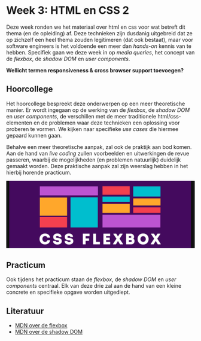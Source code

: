 # Week 3: HTML en CSS 2

Deze week ronden we het materiaal over html en css voor wat betreft dit thema (en de opleiding) af. Deze technieken zijn dusdanig uitgebreid dat ze op zichzelf een heel thema zouden legitimeren (dat ook bestaat), maar voor software engineers is het voldoende een meer dan *hands-on* kennis van te hebben. Specifiek gaan we deze week in op *media queries*, het concept van de *flexbox*, de *shadow DOM* en *user components*. 

**Wellicht termen responsiveness & cross browser support toevoegen?**

## Hoorcollege

Het hoorcollege bespreekt deze onderwerpen op een meer theoretische manier. Er wordt ingegaan op de werking van de *flexbox*, de *shadow DOM* en *user components*, de verschillen met de meer traditionele html/css-elementen en de problemen waar deze technieken een oplossing voor proberen te vormen. We kijken naar specifieke *use cases* die hiermee gepaard kunnen gaan.

Behalve een meer theoretische aanpak, zal ook de praktijk aan bod komen. Aan de hand van *live coding* zullen voorbeelden en uitwerkingen de revue passeren, waarbij de mogelijkheden (en problemen natuurlijk) duidelijk gemaakt worden. Deze praktische aanpak zal zijn weerslag hebben in het hierbij horende practicum.

![CSS Flexbox](../imgs/css-flexbox.png)

## Practicum

Ook tijdens het practicum staan de *flexbox*, de *shadow DOM* en *user components* centraal. Elk van deze drie zal aan de hand van een kleine concrete en specifieke opgave worden uitgediept. 

## Literatuur

- [MDN over de flexbox](https://developer.mozilla.org/en-US/docs/Learn/CSS/CSS_layout/Flexbox)
- [MDN over de shadow DOM](https://developer.mozilla.org/en-US/docs/Web/Web_Components/Using_shadow_DOM)
